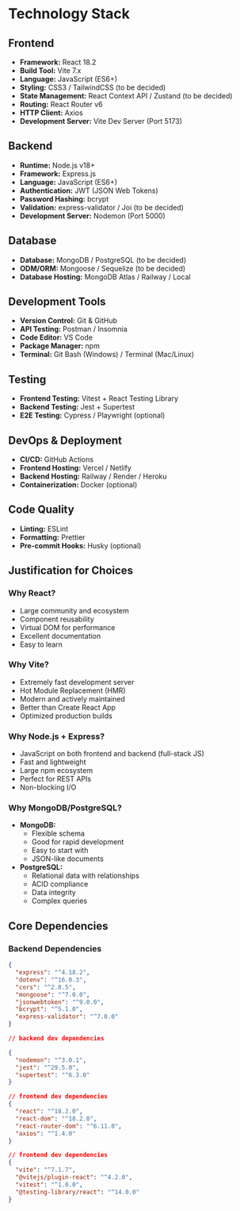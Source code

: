 # Technology Stack

## Frontend
- **Framework:** React 18.2
- **Build Tool:** Vite 7.x
- **Language:** JavaScript (ES6+)
- **Styling:** CSS3 / TailwindCSS (to be decided)
- **State Management:** React Context API / Zustand (to be decided)
- **Routing:** React Router v6
- **HTTP Client:** Axios
- **Development Server:** Vite Dev Server (Port 5173)

## Backend
- **Runtime:** Node.js v18+
- **Framework:** Express.js
- **Language:** JavaScript (ES6+)
- **Authentication:** JWT (JSON Web Tokens)
- **Password Hashing:** bcrypt
- **Validation:** express-validator / Joi (to be decided)
- **Development Server:** Nodemon (Port 5000)

## Database
- **Database:** MongoDB / PostgreSQL (to be decided)
- **ODM/ORM:** Mongoose / Sequelize (to be decided)
- **Database Hosting:** MongoDB Atlas / Railway / Local

## Development Tools
- **Version Control:** Git & GitHub
- **API Testing:** Postman / Insomnia
- **Code Editor:** VS Code
- **Package Manager:** npm
- **Terminal:** Git Bash (Windows) / Terminal (Mac/Linux)

## Testing
- **Frontend Testing:** Vitest + React Testing Library
- **Backend Testing:** Jest + Supertest
- **E2E Testing:** Cypress / Playwright (optional)

## DevOps & Deployment
- **CI/CD:** GitHub Actions
- **Frontend Hosting:** Vercel / Netlify
- **Backend Hosting:** Railway / Render / Heroku
- **Containerization:** Docker (optional)

## Code Quality
- **Linting:** ESLint
- **Formatting:** Prettier
- **Pre-commit Hooks:** Husky (optional)

## Justification for Choices

### Why React?
- Large community and ecosystem
- Component reusability
- Virtual DOM for performance
- Excellent documentation
- Easy to learn

### Why Vite?
- Extremely fast development server
- Hot Module Replacement (HMR)
- Modern and actively maintained
- Better than Create React App
- Optimized production builds

### Why Node.js + Express?
- JavaScript on both frontend and backend (full-stack JS)
- Fast and lightweight
- Large npm ecosystem
- Perfect for REST APIs
- Non-blocking I/O

### Why MongoDB/PostgreSQL?
- **MongoDB:** 
  - Flexible schema
  - Good for rapid development
  - Easy to start with
  - JSON-like documents
- **PostgreSQL:** 
  - Relational data with relationships
  - ACID compliance
  - Data integrity
  - Complex queries

## Core Dependencies

### Backend Dependencies
```json
{
  "express": "^4.18.2",
  "dotenv": "^16.0.3",
  "cors": "^2.8.5",
  "mongoose": "^7.0.0",
  "jsonwebtoken": "^9.0.0",
  "bcrypt": "^5.1.0",
  "express-validator": "^7.0.0"
}

// backend dev dependencies 

{
  "nodemon": "^3.0.1",
  "jest": "^29.5.0",
  "supertest": "^6.3.0"
}

// frontend dev dependencies
{
  "react": "^18.2.0",
  "react-dom": "^18.2.0",
  "react-router-dom": "^6.11.0",
  "axios": "^1.4.0"
}

// frontend dev dependencies 
{
  "vite": "^7.1.7",
  "@vitejs/plugin-react": "^4.2.0",
  "vitest": "^1.0.0",
  "@testing-library/react": "^14.0.0"
}